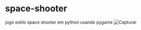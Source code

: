 # space-shooter
jogo estilo space shooter em python usando pygame
![Capturar](https://github.com/user-attachments/assets/9b60abc0-de41-48db-aa64-17eb63bb3eed)
